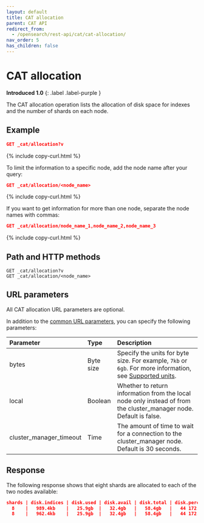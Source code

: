 ```yaml
---
layout: default
title: CAT allocation
parent: CAT API
redirect_from:
  - /opensearch/rest-api/cat/cat-allocation/
nav_order: 5
has_children: false
---
```


# CAT allocation

**Introduced 1.0**
{: .label .label-purple }

The CAT allocation operation lists the allocation of disk space for indexes and the number of shards on each node.

## Example

```json
GET _cat/allocation?v
```

{% include copy-curl.html %}

To limit the information to a specific node, add the node name after your query:

```json
GET _cat/allocation/<node_name>
```

{% include copy-curl.html %}

If you want to get information for more than one node, separate the node names with commas:

```json
GET _cat/allocation/node_name_1,node_name_2,node_name_3
```

{% include copy-curl.html %}

## Path and HTTP methods

```
GET _cat/allocation?v
GET _cat/allocation/<node_name>
```

## URL parameters

All CAT allocation URL parameters are optional.

In addition to the [common URL parameters]({{site.url}}{{site.baseurl}}/api-reference/cat/index), you can specify the following parameters:

| Parameter               | Type      | Description                                                                                                                                                |
| :---------------------- | :-------- | :--------------------------------------------------------------------------------------------------------------------------------------------------------- |
| bytes                   | Byte size | Specify the units for byte size. For example, `7kb` or `6gb`. For more information, see [Supported units]({{site.url}}{{site.baseurl}}/opensearch/units/). |
| local                   | Boolean   | Whether to return information from the local node only instead of from the cluster_manager node. Default is false.                                         |
| cluster_manager_timeout | Time      | The amount of time to wait for a connection to the cluster_manager node. Default is 30 seconds.                                                            |

## Response

The following response shows that eight shards are allocated to each of the two nodes available:

```json
shards | disk.indices | disk.used | disk.avail | disk.total | disk.percent host | ip          | node
  8    |   989.4kb    |   25.9gb  |   32.4gb   |   58.4gb   |   44 172.18.0.4   | 172.18.0.4  | odfe-node1
  8    |   962.4kb    |   25.9gb  |   32.4gb   |   58.4gb   |   44 172.18.0.3   | 172.18.0.3  | odfe-node2
```
